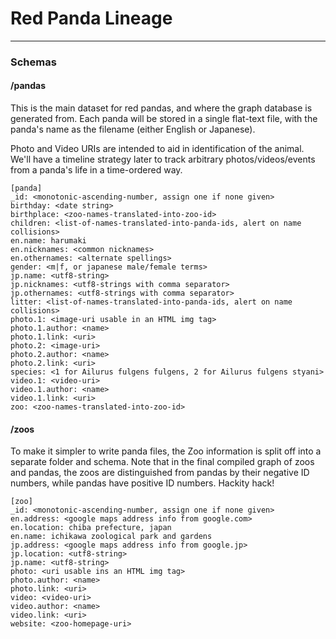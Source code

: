 # Red Panda Lineage
----

### Schemas 

#### /pandas

This is the main dataset for red pandas, and where the graph database is
generated from. Each panda will be stored in a single flat-text file, with
the panda's name as the filename (either English or Japanese).

Photo and Video URIs are intended to aid in identification of the animal.
We'll have a timeline strategy later to track arbitrary photos/videos/events
from a panda's life in a time-ordered way.

```
[panda]
_id: <monotonic-ascending-number, assign one if none given> 
birthday: <date string> 
birthplace: <zoo-names-translated-into-zoo-id> 
children: <list-of-names-translated-into-panda-ids, alert on name collisions> 
en.name: harumaki 
en.nicknames: <common nicknames>
en.othernames: <alternate spellings> 
gender: <m|f, or japanese male/female terms>
jp.name: <utf8-string>
jp.nicknames: <utf8-strings with comma separator>
jp.othernames: <utf8-strings with comma separator>
litter: <list-of-names-translated-into-panda-ids, alert on name collisions> 
photo.1: <image-uri usable in an HTML img tag>
photo.1.author: <name>
photo.1.link: <uri>
photo.2: <image-uri>
photo.2.author: <name>
photo.2.link: <uri>
species: <1 for Ailurus fulgens fulgens, 2 for Ailurus fulgens styani>
video.1: <video-uri>
video.1.author: <name>
video.1.link: <uri>
zoo: <zoo-names-translated-into-zoo-id> 
```
 
#### /zoos

To make it simpler to write panda files, the Zoo information is split off into
a separate folder and schema. Note that in the final compiled graph of zoos and
pandas, the zoos are distinguished from pandas by their negative ID numbers,
while pandas have positive ID numbers. Hackity hack!

```
[zoo]
_id: <monotonic-ascending-number, assign one if none given> 
en.address: <google maps address info from google.com> 
en.location: chiba prefecture, japan 
en.name: ichikawa zoological park and gardens 
jp.address: <google maps address info from google.jp>
jp.location: <utf8-string> 
jp.name: <utf8-string>
photo: <uri usable ins an HTML img tag>
photo.author: <name>
photo.link: <uri>
video: <video-uri>
video.author: <name>
video.link: <uri>
website: <zoo-homepage-uri> 
```
